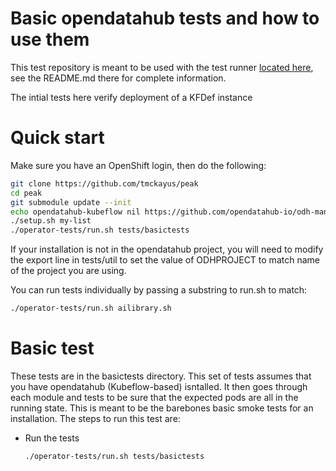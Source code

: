 # Basic opendatahub tests and how to use them

This test repository is meant to be used with the
test runner [located here](https://github.com/tmckayus/peak),
see the README.md there for complete information.

The intial tests here verify deployment of a KFDef instance

# Quick start

Make sure you have an OpenShift login, then do the following:

```bash
git clone https://github.com/tmckayus/peak
cd peak
git submodule update --init
echo opendatahub-kubeflow nil https://github.com/opendatahub-io/odh-manifests >> my-list
./setup.sh my-list
./operator-tests/run.sh tests/basictests
```

If your installation is not in the opendatahub project, you will need to modify
the export line in tests/util to set the value of ODHPROJECT to match name of the project you are using.

You can run tests individually by passing a substring to run.sh to match:

```bash
./operator-tests/run.sh ailibrary.sh
```

# Basic test

These tests are in the basictests directory.  This set of tests assumes that you have opendatahub (Kubeflow-based) isntalled.  It then goes through each module and tests
to be sure that the expected pods are all in the running state.  This is meant to be the barebones basic smoke tests for an installation.
The steps to run this test are:

* Run the tests

  ```bash
  ./operator-tests/run.sh tests/basictests
  ```
